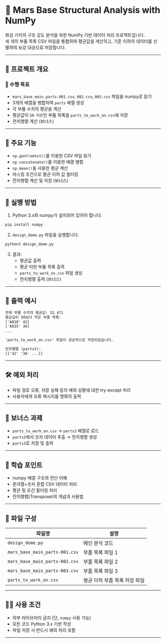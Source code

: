 # 🚀 Mars Base Structural Analysis with NumPy

화성 기지의 구조 강도 분석을 위한 NumPy 기반 데이터 처리 프로젝트입니다.  
세 개의 부품 목록 CSV 파일을 통합하여 평균값을 계산하고, 기준 이하의 데이터를 선별하여 보강 대상으로 저장합니다.

---

## 📁 프로젝트 개요

### 🎯 수행 목표
- `mars_base_main_parts-001.csv`, `002.csv`, `003.csv` 파일을 numpy로 읽기
- 3개의 배열을 병합하여 `parts` 배열 생성
- 각 부품 수치의 평균을 계산
- 평균값이 `50 미만`인 부품 목록을 `parts_to_work_on.csv`에 저장
- 전치행렬 계산 (보너스)

---

## 📌 주요 기능

- `np.genfromtxt()`를 이용한 CSV 파일 읽기
- `np.concatenate()`를 이용한 배열 병합
- `np.mean()`을 사용한 평균 계산
- 마스킹 조건으로 평균 이하 값 필터링
- 전치행렬 계산 및 저장 (보너스)

---

## 🧪 실행 방법

1. Python 3.x와 numpy가 설치되어 있어야 합니다.

```bash
pip install numpy
```

2. `design_dome.py` 파일을 실행합니다.

```bash
python3 design_dome.py
```

3. 결과:
   - 평균값 출력
   - 평균 미만 부품 목록 출력
   - `parts_to_work_on.csv` 파일 생성
   - 전치행렬 출력 (보너스)

---

## 📂 출력 예시

```txt
전체 부품 수치의 평균값: 52.471
평균값이 50보다 작은 부품 목록:
['A010' 42]
['A015' 36]
...

'parts_to_work_on.csv' 파일이 성공적으로 저장되었습니다.

전치행렬 (parts3):
[['42' '36' ...]]
```

---

## 🛠️ 예외 처리

- 파일 경로 오류, 저장 실패 등의 예외 상황에 대한 try-except 처리
- 사용자에게 오류 메시지를 명확히 출력

---

## 🎁 보너스 과제

- `parts_to_work_on.csv` → `parts2` 배열로 로드
- `parts2`에서 숫자 데이터 추출 → 전치행렬 생성
- `parts3`로 저장 및 출력

---

## 🧠 학습 포인트

- numpy 배열 구조와 연산 이해
- 문자열+숫자 혼합 CSV 데이터 처리
- 평균 및 조건 필터링 처리
- 전치행렬(Transpose)의 개념과 사용법

---

## 📄 파일 구성

| 파일명 | 설명 |
|--------|------|
| `design_dome.py` | 메인 분석 코드 |
| `mars_base_main_parts-001.csv` | 부품 목록 파일 1 |
| `mars_base_main_parts-002.csv` | 부품 목록 파일 2 |
| `mars_base_main_parts-003.csv` | 부품 목록 파일 3 |
| `parts_to_work_on.csv` | 평균 이하 부품 목록 저장 파일 |

---

## 🙋‍♀️ 사용 조건

- 외부 라이브러리 금지 (단, `numpy` 사용 가능)
- 모든 코드 Python 3.x 기반 작성
- 파일 저장 시 반드시 예외 처리 포함

---

